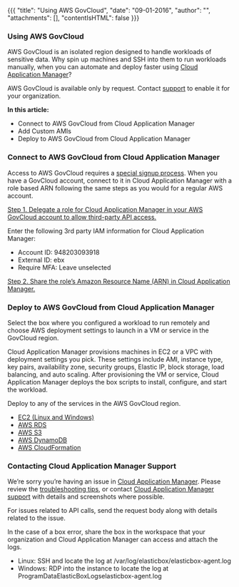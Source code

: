 {{{
"title": "Using AWS GovCloud",
"date": "09-01-2016",
"author": "",
"attachments": [],
"contentIsHTML": false
}}}

### Using AWS GovCloud

AWS GovCloud is an isolated region designed to handle workloads of sensitive data. Why spin up machines and SSH into them to run workloads manually, when you can automate and deploy faster using [Cloud Application Manager](//www.ctl.io/guides/#cloud-application-manager)?

AWS GovCloud is available only by request. Contact [support](mailto:support@elasticbox.com) to enable it for your organization.

**In this article:**
* Connect to AWS GovCloud from Cloud Application Manager
* Add Custom AMIs
* Deploy to AWS GovCloud from Cloud Application Manager

### Connect to AWS GovCloud from Cloud Application Manager

Access to AWS GovCloud requires a [special signup process](http://docs.aws.amazon.com/govcloud-us/latest/UserGuide/getting-set-up.html). When you have a GovCloud account, connect to it in Cloud Application Manager with a role based ARN following the same steps as you would for a regular AWS account.

[Step 1. Delegate a role for Cloud Application Manager in your AWS GovCloud account to allow third-party API access.](./using-your-aws-account.md)

Enter the following 3rd party IAM information for Cloud Application Manager:
* Account ID: 948203093918
* External ID: ebx
* Require MFA: Leave unselected

[Step 2. Share the role’s Amazon Resource Name (ARN) in Cloud Application Manager.](./using-your-aws-account.md)

### Deploy to AWS GovCloud from Cloud Application Manager

Select the box where you configured a workload to run remotely and choose AWS deployment settings to launch in a VM or service in the GovCloud region.

Cloud Application Manager provisions machines in EC2 or a VPC with deployment settings you pick. These settings include AMI, instance type, key pairs, availability zone, security groups, Elastic IP, block storage, load balancing, and auto scaling. After provisioning the VM or service, Cloud Application Manager deploys the box scripts to install, configure, and start the workload.

Deploy to any of the services in the AWS GovCloud region.

* [EC2 (Linux and Windows)](./using-your-aws-account.md)
* [AWS RDS](./using-your-aws-account.md)
* [AWS S3](./using-your-aws-account.md)
* [AWS DynamoDB](./using-your-aws-account.md)
* [AWS CloudFormation](./cloudformation-box.md)

### Contacting Cloud Application Manager Support

We’re sorry you’re having an issue in [Cloud Application Manager](//www.ctl.io/cloud-application-manager/). Please review the [troubleshooting tips](./troubleshooting-tips.md), or contact [Cloud Application Manager support](mailto:support@elasticbox.com) with details and screenshots where possible.

For issues related to API calls, send the request body along with details related to the issue.

In the case of a box error, share the box in the workspace that your organization and Cloud Application Manager can access and attach the logs.
* Linux: SSH and locate the log at /var/log/elasticbox/elasticbox-agent.log
* Windows: RDP into the instance to locate the log at ProgramDataElasticBoxLogselasticbox-agent.log
